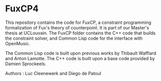 # FuxCP4

This repository contains the code for FuxCP, a constraint programming formalization of Fux's theory of counterpoint. It is part of our Master's thesis at UCLouvain. 
The FuxCP folder contains the C++ code that builds the constraint solver, and Common Lisp code for the interface with OpenMusic.

The Common Lisp code is built upon previous works by Thibault Wafflard and Anton Lamotte. 
The C++ code is built upon a base code provided by Damien Sprockeels.  

Authors : Luc Cleenewerk and Diego de Patoul
